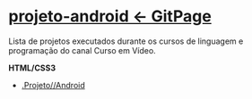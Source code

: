 # <a href="https://ns2b.github.io/projetos-cursos/" target="_blank" rel="noopener noreferrer">projeto-android <- GitPage</a>
 Lista de projetos executados durante os cursos de linguagem e programação do canal Curso em Vídeo.

 <strong>HTML/CSS3</strong>

 <ul>
     <li><a href="https://ns2b.github.io/projetos-cursos/projeto-android" target="_blank" rel="noopener noreferrer">.Projeto//Android</a></li>
 </ul>
